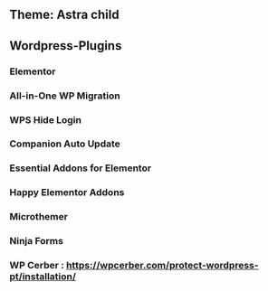 ## Theme: Astra child

## Wordpress-Plugins

### Elementor
### All-in-One WP Migration
### WPS Hide Login
### Companion Auto Update
### Essential Addons for Elementor
### Happy Elementor Addons
### Microthemer
### Ninja Forms
### WP Cerber : https://wpcerber.com/protect-wordpress-pt/installation/
